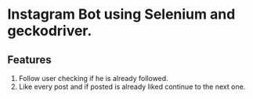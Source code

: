 # Instagram Bot using Selenium and geckodriver.

## Features
1) Follow user checking if he is already followed.
2) Like every post and if posted is already liked continue to the next one.
